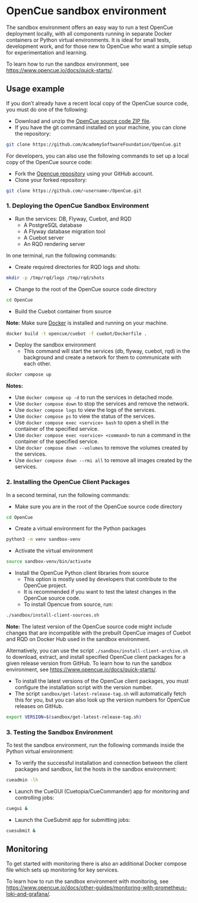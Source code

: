 # OpenCue sandbox environment

The sandbox environment offers an easy way to run a test OpenCue deployment locally, with all components running in 
separate Docker containers or Python virtual environments. It is ideal for small tests, development work, and for 
those new to OpenCue who want a simple setup for experimentation and learning.

To learn how to run the sandbox environment, see
https://www.opencue.io/docs/quick-starts/.

## Usage example

If you don’t already have a recent local copy of the OpenCue source code, you must do one of the following:

- Download and unzip the [OpenCue source code ZIP file](https://github.com/AcademySoftwareFoundation/OpenCue/archive/master.zip).
- If you have the git command installed on your machine, you can clone the repository:

```bash
git clone https://github.com/AcademySoftwareFoundation/OpenCue.git
```

For developers, you can also use the following commands to set up a local copy of the OpenCue source code:

- Fork the [Opencue repository](https://github.com/AcademySoftwareFoundation/OpenCue) using your GitHub account.
- Clone your forked repository:
```bash
git clone https://github.com/<username>/OpenCue.git
```

### 1. Deploying the OpenCue Sandbox Environment

- Run the services: DB, Flyway, Cuebot, and RQD
  - A PostgreSQL database
  - A Flyway database migration tool
  - A Cuebot server
  - An RQD rendering server

In one terminal, run the following commands:

- Create required directories for RQD logs and shots:

```bash
mkdir -p /tmp/rqd/logs /tmp/rqd/shots
```

- Change to the root of the OpenCue source code directory

```bash
cd OpenCue
```

- Build the Cuebot container from source

**Note:** Make sure [Docker](https://www.docker.com/) is installed and running on your machine.

```bash
docker build -t opencue/cuebot -f cuebot/Dockerfile .
```

- Deploy the sandbox environment
  - This command will start the services (db, flyway, cuebot, rqd) in the background and create a network for them to 
  communicate with each other.

```bash
docker compose up
```

**Notes:** 
- Use `docker compose up -d` to run the services in detached mode.
- Use `docker compose down` to stop the services and remove the network.
- Use `docker compose logs` to view the logs of the services.
- Use `docker compose ps` to view the status of the services.
- Use `docker compose exec <service> bash` to open a shell in the container of the specified service.
- Use `docker compose exec <service> <command>` to run a command in the container of the specified service.
- Use `docker compose down --volumes` to remove the volumes created by the services.
- Use `docker compose down --rmi all` to remove all images created by the services. 

### 2. Installing the OpenCue Client Packages

In a second terminal, run the following commands:

- Make sure you are in the root of the OpenCue source code directory

```bash
cd OpenCue
```

- Create a virtual environment for the Python packages

```bash
python3 -m venv sandbox-venv
```

- Activate the virtual environment

```bash
source sandbox-venv/bin/activate
```

- Install the OpenCue Python client libraries from source
  - This option is mostly used by developers that contribute to the OpenCue project.
  - It is recommended if you want to test the latest changes in the OpenCue source code.
  - To install Opencue from source, run:

```bash
./sandbox/install-client-sources.sh
```

**Note:** The latest version of the OpenCue source code might include changes that are incompatible with the prebuilt 
OpenCue images of Cuebot and RQD on Docker Hub used in the sandbox environment.

Alternatively, you can use the script `./sandbox/install-client-archive.sh` to download, extract, and install specified 
OpenCue client packages for a given release version from GitHub. To learn how to run the sandbox environment, see
https://www.opencue.io/docs/quick-starts/.
- To install the latest versions of the OpenCue client packages, you must configure the installation script with the 
version number. 
- The script `sandbox/get-latest-release-tag.sh` will automatically fetch this for you, but you can also look up the 
version numbers for OpenCue releases on GitHub.

```bash
export VERSION=$(sandbox/get-latest-release-tag.sh)
``` 

### 3. Testing the Sandbox Environment

To test the sandbox environment, run the following commands inside the Python virtual environment:

- To verify the successful installation and connection between the client packages and sandbox, list the hosts in the 
sandbox environment:

```bash
cueadmin -lh
```

- Launch the CueGUI (Cuetopia/CueCommander) app for monitoring and controlling jobs:

```bash
cuegui &
```

- Launch the CueSubmit app for submitting jobs:

```bash
cuesubmit &
```

## Monitoring

To get started with monitoring there is also an additional Docker compose file which sets up
monitoring for key services.

To learn how to run the sandbox environment with monitoring,
see https://www.opencue.io/docs/other-guides/monitoring-with-prometheus-loki-and-grafana/.